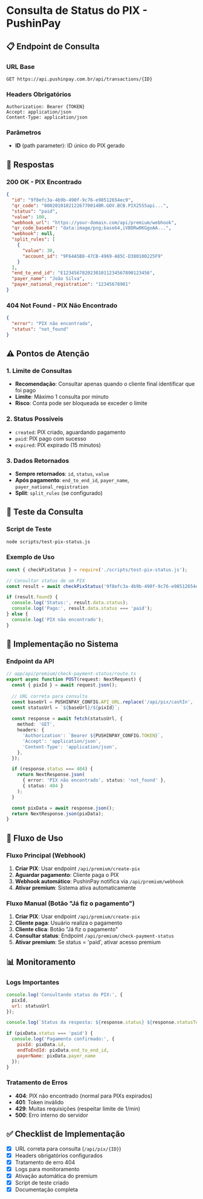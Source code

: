 # Consulta de Status do PIX - PushinPay

## 📋 Endpoint de Consulta

### URL Base
```
GET https://api.pushinpay.com.br/api/transactions/{ID}
```

### Headers Obrigatórios
```http
Authorization: Bearer {TOKEN}
Accept: application/json
Content-Type: application/json
```

### Parâmetros
- **ID** (path parameter): ID único do PIX gerado

## 🔄 Respostas

### 200 OK - PIX Encontrado
```json
{
  "id": "9f8efc3a-4b9b-490f-9c76-e98512654ec9",
  "qr_code": "00020101021226770014BR.GOV.BCB.PIX2555api...",
  "status": "paid",
  "value": 100,
  "webhook_url": "https://your-domain.com/api/premium/webhook",
  "qr_code_base64": "data:image/png;base64,iVBORw0KGgoAA...",
  "webhook": null,
  "split_rules": [
    {
      "value": 30,
      "account_id": "9F64A5B8-47CB-4969-A85C-D380100225F9"
    }
  ],
  "end_to_end_id": "E12345678202301011234567890123456",
  "payer_name": "João Silva",
  "payer_national_registration": "12345678901"
}
```

### 404 Not Found - PIX Não Encontrado
```json
{
  "error": "PIX não encontrado",
  "status": "not_found"
}
```

## ⚠️ Pontos de Atenção

### 1. Limite de Consultas
- **Recomendação**: Consultar apenas quando o cliente final identificar que foi pago
- **Limite**: Máximo 1 consulta por minuto
- **Risco**: Conta pode ser bloqueada se exceder o limite

### 2. Status Possíveis
- `created`: PIX criado, aguardando pagamento
- `paid`: PIX pago com sucesso
- `expired`: PIX expirado (15 minutos)

### 3. Dados Retornados
- **Sempre retornados**: `id`, `status`, `value`
- **Após pagamento**: `end_to_end_id`, `payer_name`, `payer_national_registration`
- **Split**: `split_rules` (se configurado)

## 🧪 Teste da Consulta

### Script de Teste
```bash
node scripts/test-pix-status.js
```

### Exemplo de Uso
```javascript
const { checkPixStatus } = require('./scripts/test-pix-status.js');

// Consultar status de um PIX
const result = await checkPixStatus('9f8efc3a-4b9b-490f-9c76-e98512654ec9');

if (result.found) {
  console.log('Status:', result.data.status);
  console.log('Pago:', result.data.status === 'paid');
} else {
  console.log('PIX não encontrado');
}
```

## 🔧 Implementação no Sistema

### Endpoint da API
```typescript
// app/api/premium/check-payment-status/route.ts
export async function POST(request: NextRequest) {
  const { pixId } = await request.json();
  
  // URL correta para consulta
  const baseUrl = PUSHINPAY_CONFIG.API_URL.replace('/api/pix/cashIn', '/api/pix');
  const statusUrl = `${baseUrl}/${pixId}`;
  
  const response = await fetch(statusUrl, {
    method: 'GET',
    headers: {
      'Authorization': `Bearer ${PUSHINPAY_CONFIG.TOKEN}`,
      'Accept': 'application/json',
      'Content-Type': 'application/json',
    },
  });

  if (response.status === 404) {
    return NextResponse.json(
      { error: 'PIX não encontrado', status: 'not_found' },
      { status: 404 }
    );
  }

  const pixData = await response.json();
  return NextResponse.json(pixData);
}
```

## 🚀 Fluxo de Uso

### Fluxo Principal (Webhook)
1. **Criar PIX**: Usar endpoint `/api/premium/create-pix`
2. **Aguardar pagamento**: Cliente paga o PIX
3. **Webhook automático**: PushinPay notifica via `/api/premium/webhook`
4. **Ativar premium**: Sistema ativa automaticamente

### Fluxo Manual (Botão "Já fiz o pagamento")
1. **Criar PIX**: Usar endpoint `/api/premium/create-pix`
2. **Cliente paga**: Usuário realiza o pagamento
3. **Cliente clica**: Botão "Já fiz o pagamento"
4. **Consultar status**: Endpoint `/api/premium/check-payment-status`
5. **Ativar premium**: Se status = 'paid', ativar acesso premium

## 📊 Monitoramento

### Logs Importantes
```javascript
console.log('Consultando status do PIX:', {
  pixId,
  url: statusUrl
});

console.log(`Status da resposta: ${response.status} ${response.statusText}`);

if (pixData.status === 'paid') {
  console.log('Pagamento confirmado:', {
    pixId: pixData.id,
    endToEndId: pixData.end_to_end_id,
    payerName: pixData.payer_name
  });
}
```

### Tratamento de Erros
- **404**: PIX não encontrado (normal para PIXs expirados)
- **401**: Token inválido
- **429**: Muitas requisições (respeitar limite de 1/min)
- **500**: Erro interno do servidor

## ✅ Checklist de Implementação

- [x] URL correta para consulta (`/api/pix/{ID}`)
- [x] Headers obrigatórios configurados
- [x] Tratamento de erro 404
- [x] Logs para monitoramento
- [x] Ativação automática do premium
- [x] Script de teste criado
- [x] Documentação completa 